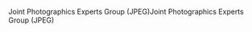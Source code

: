 <span data-ttu-id="96398-101">Joint Photographics Experts Group (JPEG)</span><span class="sxs-lookup"><span data-stu-id="96398-101">Joint Photographics Experts Group (JPEG)</span></span>